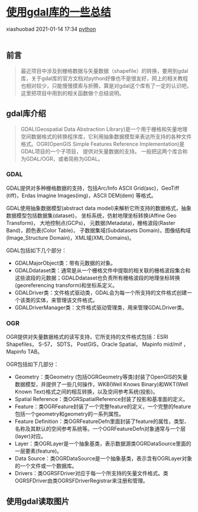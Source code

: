 <div class="blog-article">
    <h1><a href="p.html?p=\python\使用gdal库的一些总结" class="title">使用gdal库的一些总结</a></h1>
    <span class="author">xiashuobad</span>
    <span class="time">2021-01-14 17:34</span>
    <span><a href="tags.html?t=python" class="tag">python</a></span>
    </div><br/>

## 前言
> 最近项目中涉及到栅格数据与矢量数据（shapefile）的转换，要用到gdal库，关于gdal库的官方文档对python好像也不是很友好，网上的相关教程也相对较少，只能慢慢摸索与折腾，算是对gdal这个库有了一定的认识吧，这里把项目中用到的相关函数做个总结说明。

## gdal库介绍
> GDAL(Geospatial Data Abstraction Library)是一个用于栅格和矢量地理空间数据格式的转换程序库，它利用抽象数据模型来表达所支持的各种文件格式。OGR(OpenGIS Simple Features Reference Implementation)是GDAL项目的一个子项目， 提供对矢量数据的支持。 一般把这两个库合称为GDAL/OGR，或者简称为GDAL。

###  GDAL
GDAL提供对多种栅格数据的支持，包括Arc/Info ASCII Grid(asc)，GeoTiff (tiff)，Erdas Imagine Images(img)，ASCII DEM(dem) 等格式。  

GDAL使用抽象数据模型(abstract data model)来解析它所支持的数据格式，抽象数据模型包括数据集(dataset)， 坐标系统，仿射地理坐标转换(Affine Geo Transform)， 大地控制点(GCPs)， 元数据(Metadata)，栅格波段(Raster Band)，颜色表(Color Table)， 子数据集域(Subdatasets Domain)，图像结构域(Image_Structure Domain)，XML域(XML:Domains)。

GDAL包括如下几个部分：

- GDALMajorObject类：带有元数据的对象。
- GDALDdataset类：通常是从一个栅格文件中提取的相关联的栅格波段集合和这些波段的元数据；GDALDdataset也负责所有栅格波段的地理坐标转换(georeferencing transform)和坐标系定义。
- GDALDriver类：文件格式驱动类，GDAL会为每一个所支持的文件格式创建一个该类的实体，来管理该文件格式。
- GDALDriverManager类：文件格式驱动管理类，用来管理GDALDriver类。

### OGR

OGR提供对矢量数据格式的读写支持，它所支持的文件格式包括：ESRI Shapefiles， S-57， SDTS， PostGIS，Oracle Spatial， Mapinfo mid/mif ， Mapinfo TAB。

OGR包括如下几部分：

- Geometry：类Geometry (包括OGRGeometry等类)封装了OpenGIS的矢量数据模型，并提供了一些几何操作，WKB(Well Knows Binary)和WKT(Well Known Text)格式之间的相互转换，以及空间参考系统(投影)。
- Spatial Reference：类OGRSpatialReference封装了投影和基准面的定义。
- Feature：类OGRFeature封装了一个完整feature的定义，一个完整的feature包括一个geometry和geometry的一系列属性。
- Feature Definition：类OGRFeatureDefn里面封装了feature的属性，类型、名称及其默认的空间参考系统等。一个OGRFeatureDefn对象通常与一个层(layer)对应。
- Layer：类OGRLayer是一个抽象基类，表示数据源类OGRDataSource里面的一层要素(feature)。
- Data Source：类OGRDataSource是一个抽象基类，表示含有OGRLayer对象的一个文件或一个数据库。
- Drivers：类OGRSFDriver对应于每一个所支持的矢量文件格式。类OGRSFDriver由类OGRSFDriverRegistrar来注册和管理。

## 使用gdal读取图片





